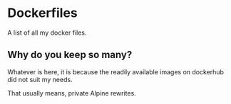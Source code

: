 # Dockerfiles

A list of all my docker files.

## Why do you keep so many?

Whatever is here, it is because the readily available images on dockerhub did not suit my needs.

That usually means, private Alpine rewrites.
